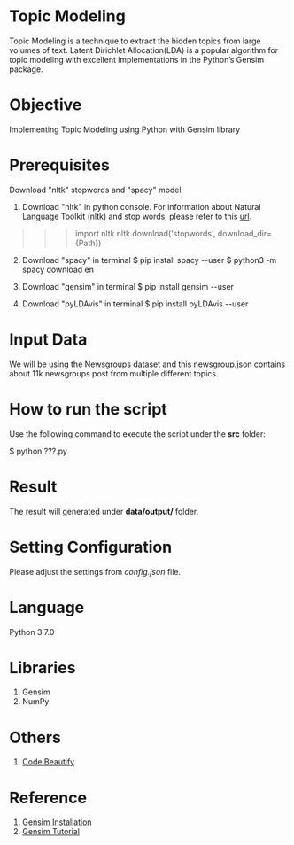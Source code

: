 # Topic Modeling
Topic Modeling is a technique to extract the hidden topics from large volumes of text.
Latent Dirichlet Allocation(LDA) is a popular algorithm for topic modeling with excellent implementations in the Python’s Gensim package.

# Objective
Implementing Topic Modeling using Python with Gensim library

# Prerequisites
Download "nltk" stopwords and "spacy" model

1. Download "nltk" in python console. For information about Natural Language Toolkit (nltk) and stop words, please refer to this [url](https://www.geeksforgeeks.org/removing-stop-words-nltk-python/).
>>> import nltk
>>> nltk.download('stopwords', download_dir={Path})

2. Download "spacy" in terminal
$ pip install spacy --user
$ python3 -m spacy download en

3. Download "gensim" in terminal
$ pip install gensim --user

4. Download "pyLDAvis" in terminal
$ pip install pyLDAvis --user

# Input Data
We will be using the Newsgroups dataset and this newsgroup.json contains about 11k newsgroups post from multiple different topics.

# How to run the script
Use the following command to execute the script under the **src** folder:

$ python ???.py

# Result
The result will generated under **data/output/** folder.

# Setting Configuration
Please adjust the settings from _config.json_ file.

# Language
Python 3.7.0

# Libraries
01. Gensim
02. NumPy

# Others
1. [Code Beautify](https://codebeautify.org/jsonvalidator)

# Reference
1. [Gensim Installation](https://radimrehurek.com/gensim/install.html)
2. [Gensim Tutorial](https://radimrehurek.com/gensim/tutorial.html)